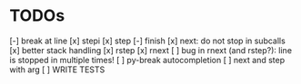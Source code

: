 
# TODOs
[-] break at line
[x] stepi
[x] step
[-] finish
[x] next: do not stop in subcalls
[x] better stack handling
[x] rstep
[x] rnext
[ ] bug in rnext (and rstep?): line is stopped in multiple times!
[ ] py-break autocompletion
[ ] next and step with <count> arg
[ ] WRITE TESTS